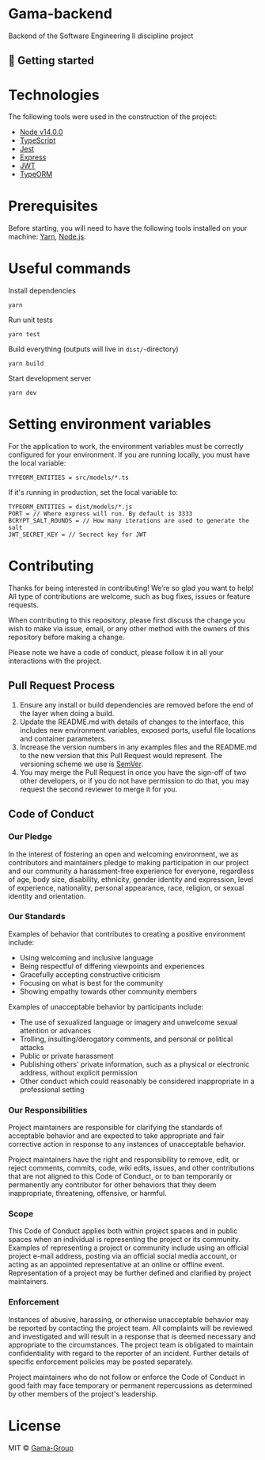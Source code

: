 # Gama-backend

Backend of the Software Engineering II discipline project

## :rocket: Getting started

# Technologies

The following tools were used in the construction of the project:

- [Node v14.0.0](https://nodejs.org/en/)
- [TypeScript](https://www.typescriptlang.org/)
- [Jest](https://jestjs.io/)
- [Express](https://expressjs.com/)
- [JWT](https://jwt.io/)
- [TypeORM](https://typeorm.io/#/)

# Prerequisites

Before starting, you will need to have the following tools installed on your machine: [Yarn](https://yarnpkg.com/), [Node.js](https://nodejs.org/en/).

# Useful commands

Install dependencies

    yarn

Run unit tests

    yarn test

Build everything (outputs will live in `dist/`-directory)

    yarn build

Start development server

    yarn dev

# Setting environment variables

For the application to work, the environment variables must be correctly configured for your environment.
If you are running locally, you must have the local variable:

    TYPEORM_ENTITIES = src/models/*.ts

If it's running in production, set the local variable to:

    TYPEORM_ENTITIES = dist/models/*.js
    PORT = // Where express will run. By default is 3333
    BCRYPT_SALT_ROUNDS = // How many iterations are used to generate the salt
    JWT_SECRET_KEY = // Secrect key for JWT



# Contributing

Thanks for being interested in contributing! We’re so glad you want to help! All type of contributions are welcome, such as bug fixes, issues or feature requests.

When contributing to this repository, please first discuss the change you wish to make via issue,
email, or any other method with the owners of this repository before making a change.

Please note we have a code of conduct, please follow it in all your interactions with the project.

## Pull Request Process

1. Ensure any install or build dependencies are removed before the end of the layer when doing a
   build.
2. Update the README.md with details of changes to the interface, this includes new environment
   variables, exposed ports, useful file locations and container parameters.
3. Increase the version numbers in any examples files and the README.md to the new version that this
   Pull Request would represent. The versioning scheme we use is [SemVer](http://semver.org/).
4. You may merge the Pull Request in once you have the sign-off of two other developers, or if you
   do not have permission to do that, you may request the second reviewer to merge it for you.

## Code of Conduct

### Our Pledge

In the interest of fostering an open and welcoming environment, we as
contributors and maintainers pledge to making participation in our project and
our community a harassment-free experience for everyone, regardless of age, body
size, disability, ethnicity, gender identity and expression, level of experience,
nationality, personal appearance, race, religion, or sexual identity and
orientation.

### Our Standards

Examples of behavior that contributes to creating a positive environment
include:

- Using welcoming and inclusive language
- Being respectful of differing viewpoints and experiences
- Gracefully accepting constructive criticism
- Focusing on what is best for the community
- Showing empathy towards other community members

Examples of unacceptable behavior by participants include:

- The use of sexualized language or imagery and unwelcome sexual attention or
  advances
- Trolling, insulting/derogatory comments, and personal or political attacks
- Public or private harassment
- Publishing others' private information, such as a physical or electronic
  address, without explicit permission
- Other conduct which could reasonably be considered inappropriate in a
  professional setting

### Our Responsibilities

Project maintainers are responsible for clarifying the standards of acceptable
behavior and are expected to take appropriate and fair corrective action in
response to any instances of unacceptable behavior.

Project maintainers have the right and responsibility to remove, edit, or
reject comments, commits, code, wiki edits, issues, and other contributions
that are not aligned to this Code of Conduct, or to ban temporarily or
permanently any contributor for other behaviors that they deem inappropriate,
threatening, offensive, or harmful.

### Scope

This Code of Conduct applies both within project spaces and in public spaces
when an individual is representing the project or its community. Examples of
representing a project or community include using an official project e-mail
address, posting via an official social media account, or acting as an appointed
representative at an online or offline event. Representation of a project may be
further defined and clarified by project maintainers.

### Enforcement

Instances of abusive, harassing, or otherwise unacceptable behavior may be
reported by contacting the project team. All
complaints will be reviewed and investigated and will result in a response that
is deemed necessary and appropriate to the circumstances. The project team is
obligated to maintain confidentiality with regard to the reporter of an incident.
Further details of specific enforcement policies may be posted separately.

Project maintainers who do not follow or enforce the Code of Conduct in good
faith may face temporary or permanent repercussions as determined by other
members of the project's leadership.

# License

MIT © [Gama-Group](https://github.com/gama-group)
